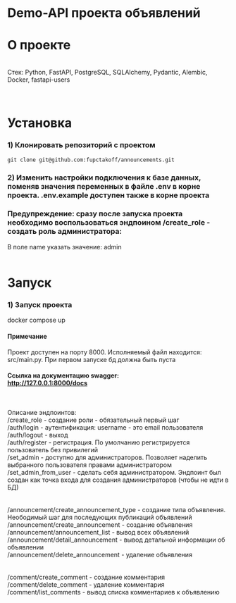 # Demo-API проекта объявлений
# О проекте
<br>
Стек: Python, FastAPI,  PostgreSQL, SQLAlchemy, Pydantic, Alembic, Docker, fastapi-users
<br><br><br>

# Установка

### 1) Клонировать репозиторий с проектом

    git clone git@github.com:fupctakoff/announcements.git

### 2) Изменить настройки подключения к базе данных, поменяв значения переменных в файле .env в корне проекта. .env.example доступен также в корне проекта


### Предупреждение: сразу после запуска проекта необходимо воспользоваться эндпоином /create_role - создать роль администратора:

В поле name указать значение: admin
<br><br>

# Запуск

### 1) Запуск проекта
  
  docker compose up

#### Примечание

Проект доступен на порту 8000. Исполняемый файл находится: src/main.py. При первом запуске бд должна быть пуста

#### Ссылка на документацию swagger: <br> http://127.0.0.1:8000/docs 

<br>


Описание эндпоинтов:<br>
/create_role - создание роли - обязательный первый шаг<br>
/auth/login - аутентификация: username - это email пользователя<br>
/auth/logout - выход<br>
/auth/register - регистрация. По умолчанию регистрируется пользователь без привилегий<br>
/set_admin - доступно для администраторов. Позволяет наделить выбранного пользователя правами администратором<br>
/set_admin_from_user - сделать себя администратором. Эндпоинт был создан как точка входа для создания администраторов (чтобы не идти в БД)
<br><br><br>
/announcement/create_announcement_type - создание типа объявления. Неободимый шаг для последующих публикаций объявлений <br>
/announcement/create_announcement - создание объявления <br>
/announcement/announcement_list - вывод всех объявлений <br>
/announcement/detail_announcement - вывод детальной информации об объявлении <br>
/announcement/delete_announcement - удаление объявления <br>
<br><br>
/comment/create_comment - создание комментария<br>
/comment/delete_comment - удаление комментария<br>
/comment/list_comments - вывод списка комментариев к объявлению<br>
